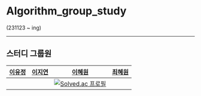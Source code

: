 # Algorithm_group_study

(231123 ~ ing)

--------------------
## 스터디 그룹원
[이유정](https://github.com/L-Y-Jeong) | [이지연](https://github.com/lee-jiyoen) | [이혜원](https://github.com/icegosimperson) | [최혜원](https://github.com/choihywon)
---|---|---|---|
|   |  |[![Solved.ac 프로필](http://mazassumnida.wtf/api/mini/generate_badge?boj=icegosimperson)](https://solved.ac/icegosimperson)  |

